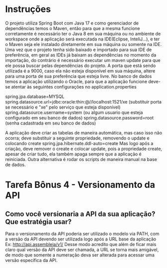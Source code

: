 # Instruções
O projeto utiliza Spring Boot com Java 17 e como gerenciador de dependências temos o Maven, então para que a mesma funcione corretamente é necessário ter o Java 8 em sua máquina ou no ambiente de workspace onde a aplicação será executada na IDE(Eclipse, InteliJ...), e ter o Maven seja ele instalado diretamente em sua máquina ou somente na IDE.
Uma vez que o projeto tenha sido baixado e importado para sua IDE de preferência, em geral as IDEs já baixam as dependências no momento da importação, do contrário é necessário executar um maven update para que ele possa buscar pelas dependências do projeto.
A porta que está sendo utilizada é a 9000, caso ela não esteja disponível em sua máquina, altere para uma porta de sua preferência que esteja livre.
No banco de dados temos a aplicação utilizando o Oracle, para que a aplicação funcione deve-se atentar às seguintes configurações no application.properties

spring.jpa.database=MYSQL
spring.datasource.url=jdbc:oracle:thin:@//localhost:1521/xe (substituir porta se necessário e "xe" pelo serviço que esteja disponível)
spring.datasource.username=system (ou algum usuario que esteja configurado em seu banco de dados)
spring.datasource.password=root (senha cadastrada em seu banco de dados)

A aplicação deve criar as tabelas de maneira automática, mas caso isso não ocorra;
deve substituir a seguinte propriedade, removendo o update e colocando create
spring.jpa.hibernate.ddl-auto=create
Mas logo após a criação, deve remover o create e colocar update, pois a propriedade create, apesar de criar tudo, ela também apaga sempre que a aplicação é reiniciada.
Outra alternativa é rodar os scripts de maneira manual na base de dados.
# Tarefa Bônus 4 - Versionamento da API
## Como você versionaria a API da sua aplicação? Que estratégia usar?

Para o versionamento da API poderia ser utilizado o modelo via PATH, com a versão da API devendo ser utilizada logo após a URL base da aplicação
Ex: http://api.assembleia/v1/
Desse modo acredito que além de ficar mais claro qual versão da API deve ser chamada, a URL se torna mais amigável, de modo que somente a numeração deva ser alterada para acessar uma versão específica da API.
